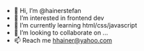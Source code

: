 - 👋 Hi, I’m @hainerstefan
- 👀 I’m interested in frontend dev
- 🌱 I’m currently learning html/css/javascript
- 💞️ I’m looking to collaborate on ...
- 📫 Reach me hhainer@yahoo.com
